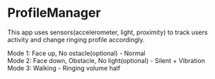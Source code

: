 # ProfileManager

This app uses sensors(accelerometer, light, proximity) to track users activity and change ringing profile accordingly. 

Mode 1: Face up, No ostacle(optional) - Normal    
Mode 2: Face down, Obstacle, No light(optional) - Silent + Vibration    
Mode 3: Walking - Ringing volume half
